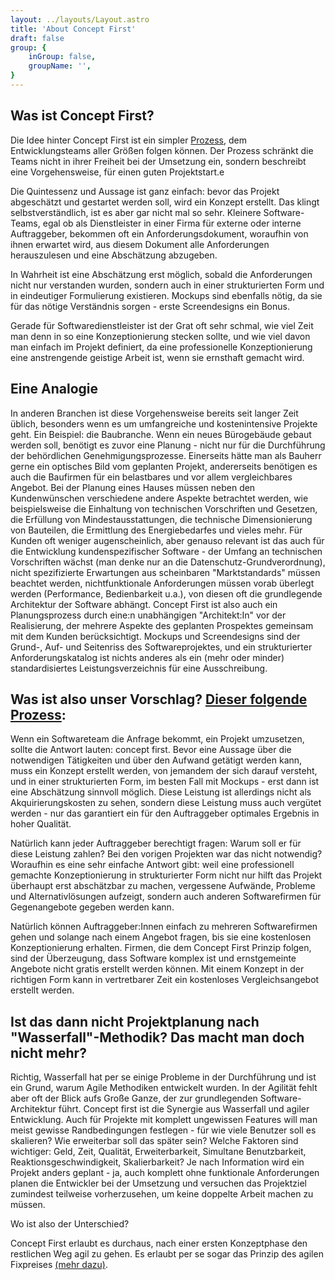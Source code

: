 ```yaml
---
layout: ../layouts/Layout.astro
title: 'About Concept First'
draft: false
group: {
    inGroup: false,
    groupName: '',
}
---
```


## Was ist Concept First?

Die Idee hinter Concept First ist ein simpler [Prozess](/the-process), dem Entwicklungsteams aller Größen folgen können. 
Der Prozess schränkt die Teams nicht in ihrer Freiheit bei der Umsetzung ein, 
sondern beschreibt eine Vorgehensweise, für einen guten Projektstart.e

Die Quintessenz und Aussage ist ganz einfach: bevor das Projekt abgeschätzt und gestartet werden soll, wird ein Konzept erstellt.
Das klingt selbstverständlich, ist es aber gar nicht mal so sehr. Kleinere Software-Teams, 
egal ob als Dienstleister in einer Firma für externe oder interne Auftraggeber, bekommen oft ein Anforderungsdokument, 
woraufhin von ihnen erwartet wird, aus diesem Dokument alle Anforderungen herauszulesen und eine Abschätzung abzugeben.

In Wahrheit ist eine Abschätzung erst möglich, sobald die Anforderungen nicht nur verstanden wurden, 
sondern auch in einer strukturierten Form und in eindeutiger Formulierung existieren. 
Mockups sind ebenfalls nötig, da sie für das nötige Verständnis sorgen - erste Screendesigns ein Bonus.

Gerade für Softwaredienstleister ist der Grat oft sehr schmal, wie viel Zeit man denn in so eine Konzeptionierung stecken sollte, 
und wie viel davon man einfach im Projekt definiert, da eine professionelle Konzeptionierung eine anstrengende geistige Arbeit ist, wenn sie ernsthaft gemacht wird.

## Eine Analogie
In anderen Branchen ist diese Vorgehensweise bereits seit langer Zeit üblich, besonders wenn es um umfangreiche und kostenintensive Projekte geht. 
Ein Beispiel: die Baubranche. Wenn ein neues Bürogebäude gebaut werden soll, benötigt es zuvor eine Planung - nicht nur für die Durchführung 
der behördlichen Genehmigungsprozesse. Einerseits hätte man als Bauherr gerne ein optisches Bild vom geplanten Projekt, 
andererseits benötigen es auch die Baufirmen für ein belastbares und vor allem vergleichbares Angebot. 
Bei der Planung eines Hauses müssen neben den Kundenwünschen verschiedene andere Aspekte betrachtet werden, 
wie beispielsweise die Einhaltung von technischen Vorschriften und Gesetzen, die Erfüllung von Mindestausstattungen, die technische Dimensionierung von Bauteilen, 
die Ermittlung des Energiebedarfes und vieles mehr. Für Kunden oft weniger augenscheinlich, aber genauso relevant ist das auch 
für die Entwicklung kundenspezifischer Software - der Umfang an technischen Vorschriften wächst (man denke nur an die Datenschutz-Grundverordnung), 
nicht spezifizierte Erwartungen aus scheinbaren "Marktstandards" müssen beachtet werden, nichtfunktionale Anforderungen müssen vorab überlegt werden (Performance, Bedienbarkeit u.a.), 
von diesen oft die grundlegende Architektur der Software abhängt. Concept First ist also auch ein Planungsprozess durch eine:n unabhängigen "Architekt:In" vor der Realisierung, 
der mehrere Aspekte des geplanten Prospektes gemeinsam mit dem Kunden berücksichtigt. Mockups und Screendesigns sind der Grund-, Auf- und Seitenriss des Softwareprojektes, 
und ein strukturierter Anforderungskatalog ist nichts anderes als ein (mehr oder minder) standardisiertes Leistungsverzeichnis für eine Ausschreibung.

## Was ist also unser Vorschlag? [Dieser folgende Prozess](/the-process):

Wenn ein Softwareteam die Anfrage bekommt, ein Projekt umzusetzen, sollte die Antwort lauten: concept first. 
Bevor eine Aussage über die notwendigen Tätigkeiten und über den Aufwand getätigt werden kann, muss ein Konzept erstellt werden, 
von jemandem der sich darauf versteht, und in einer strukturierten Form, im besten Fall mit Mockups - erst dann ist eine Abschätzung sinnvoll möglich. 
Diese Leistung ist allerdings nicht als Akquirierungskosten zu sehen, sondern diese Leistung muss auch vergütet werden - 
nur das garantiert ein für den Auftraggeber optimales Ergebnis in hoher Qualität.      

Natürlich kann jeder Auftraggeber berechtigt fragen: Warum soll er für diese Leistung zahlen? Bei den vorigen Projekten war das nicht notwendig? 
Woraufhin es eine sehr einfache Antwort gibt: weil eine professionell gemachte Konzeptionierung in strukturierter Form nicht nur hilft das Projekt überhaupt erst abschätzbar zu machen, 
vergessene Aufwände, Probleme und Alternativlösungen aufzeigt, sondern auch anderen Softwarefirmen für Gegenangebote gegeben werden kann.

Natürlich können Auftraggeber:Innen einfach zu mehreren Softwarefirmen gehen und solange nach einem Angebot fragen, bis sie eine kostenlosen Konzeptionierung erhalten.
Firmen, die dem Concept First Prinzip folgen, sind der Überzeugung, dass Software komplex ist und ernstgemeinte Angebote nicht gratis erstellt werden können.
Mit einem Konzept in der richtigen Form kann in vertretbarer Zeit ein kostenloses Vergleichsangebot erstellt werden.


## Ist das dann nicht Projektplanung nach "Wasserfall"-Methodik? Das macht man doch nicht mehr?

Richtig, Wasserfall hat per se einige Probleme in der Durchführung und ist ein Grund, warum Agile Methodiken entwickelt wurden.
In der Agilität fehlt aber oft der Blick aufs Große Ganze, der zur grundlegenden Software-Architektur führt. Concept first ist die Synergie aus Wasserfall und agiler Entwicklung.
Auch für Projekte mit komplett ungewissen Features will man meist gewisse Randbedingungen festlegen - 
für wie viele Benutzer soll es skalieren? Wie erweiterbar soll das später sein? Welche Faktoren sind wichtiger:
Geld, Zeit, Qualität, Erweiterbarkeit, Simultane Benutzbarkeit, Reaktionsgeschwindigkeit, Skalierbarkeit?
Je nach Information wird ein Projekt anders geplant - ja, auch komplett ohne funktionale Anforderungen planen
die Entwickler bei der Umsetzung und versuchen das Projektziel zumindest teilweise vorherzusehen, um keine doppelte Arbeit machen zu müssen.

Wo ist also der Unterschied?

Concept First erlaubt es durchaus, nach einer ersten Konzeptphase den restlichen Weg agil zu gehen. 
Es erlaubt per se sogar das Prinzip des agilen Fixpreises [(mehr dazu)](/concepts/agile-fixed-price).
